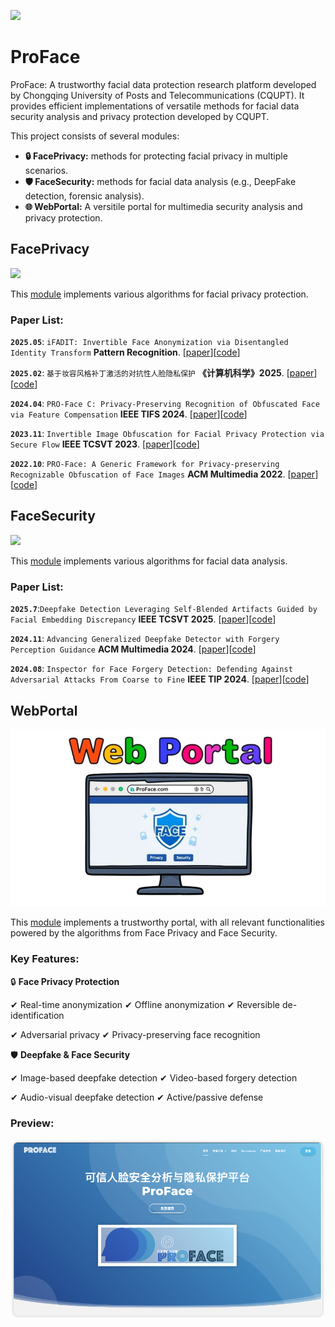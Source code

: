 ![](./FacePrivacy/PRO-Face.png)
# ProFace
ProFace: A trustworthy facial data protection research platform developed by Chongqing University of Posts and Telecommunications (CQUPT). It provides efficient implementations of versatile methods for facial data security analysis and privacy protection developed by CQUPT.

This project consists of several modules: 
- **🔒 FacePrivacy:** methods for protecting facial privacy in multiple scenarios.
- **🛡️ FaceSecurity:** methods for facial data analysis (e.g., DeepFake detection, forensic analysis).
- **🌐 WebPortal:** A versitile portal for multimedia security analysis and privacy protection.

## FacePrivacy

![](./FacePrivacy/PRO-Face%20S/assets/faceprivacy.jpg)

This [module](https://github.com/lixionga/ProFace/tree/main/FacePrivacy) implements various algorithms for facial privacy protection.
### Paper List:
**`2025.05`**: `iFADIT: Invertible Face Anonymization via Disentangled Identity Transform` **Pattern Recognition**.
[[paper](https://www.sciencedirect.com/science/article/abs/pii/S0031320325004674)][[code](https://github.com/lixionga/ProFace/tree/main/FacePrivacy/iFADIT)]

**`2025.02`**: `基于妆容风格补丁激活的对抗性人脸隐私保护` **《计算机科学》2025**.
[[paper](https://www.jsjkx.com/CN/10.11896/jsjkx.241200001)][[code](https://github.com/lixionga/ProFace/tree/main/FacePrivacy/Makeup-privacy)]


**`2024.04`**: `PRO-Face C: Privacy-Preserving Recognition of Obfuscated Face via Feature Compensation` **IEEE TIFS 2024**.
[[paper](https://ieeexplore.ieee.org/document/10499238)][[code](https://github.com/lixionga/ProFace/tree/main/FacePrivacy/PRO-Face%20C)]

**`2023.11`**: `Invertible Image Obfuscation for Facial Privacy Protection via Secure Flow` **IEEE TCSVT 2023**.
[[paper](https://ieeexplore.ieee.org/document/10366303/)][[code](https://github.com/lixionga/ProFace/tree/main/FacePrivacy/PRO-Face%20S)]

**`2022.10`**: `PRO-Face: A Generic Framework for Privacy-preserving Recognizable Obfuscation of Face Images` **ACM Multimedia 2022**.
[[paper](https://dl.acm.org/doi/10.1145/3503161.3548202)][[code](https://github.com/lixionga/ProFace/tree/main/FacePrivacy/PRO-Face)]

## FaceSecurity

![](./FacePrivacy/PRO-Face%20S/assets/facesecurity.png)

This [module](https://github.com/lixionga/ProFace/tree/main/FaceSecurity)  implements various algorithms for facial data analysis.
### Paper List:
**`2025.7`**:`Deepfake Detection Leveraging Self-Blended Artifacts Guided by Facial Embedding Discrepancy` **IEEE TCSVT 2025**.
[[paper](https://ieeexplore.ieee.org/abstract/document/11068978)][[code](https://github.com/lixionga/ProFace/tree/main/FaceSecurity/EG)]

**`2024.11`**: `Advancing Generalized Deepfake Detector with Forgery Perception Guidance` **ACM Multimedia 2024**.
[[paper](https://doi.org/10.1145/3664647.3680713)][[code](https://github.com/lixionga/ProFace/tree/main/FaceSecurity/FPG)] 

**`2024.08`**: `Inspector for Face Forgery Detection: Defending Against Adversarial Attacks From Coarse to Fine` **IEEE TIP 2024**.
[[paper](https://doi.org/10.1109/TIP.2024.3434388)][[code](https://github.com/lixionga/ProFace/tree/main/FaceSecurity/Inspector)]

## WebPortal

![](./FacePrivacy/PRO-Face%20S/assets/webportal1.png)

This [module](https://github.com/lixionga/ProFace/tree/main/Portal)  implements a trustworthy portal, with all relevant functionalities powered by the algorithms from Face Privacy and Face Security.

### Key Features:

🔒 **Face Privacy Protection**

✔ Real-time anonymization
✔ Offline anonymization 
✔ Reversible de-identification 

✔ Adversarial privacy 
✔ Privacy-preserving face recognition 

🛡️ **Deepfake & Face Security**

✔ Image-based deepfake detection 
✔ Video-based forgery detection

✔ Audio-visual deepfake detection
✔ Active/passive defense



### Preview:
![](./Portal/static/cc22c5a070f0452485b327a477c0698.png)

